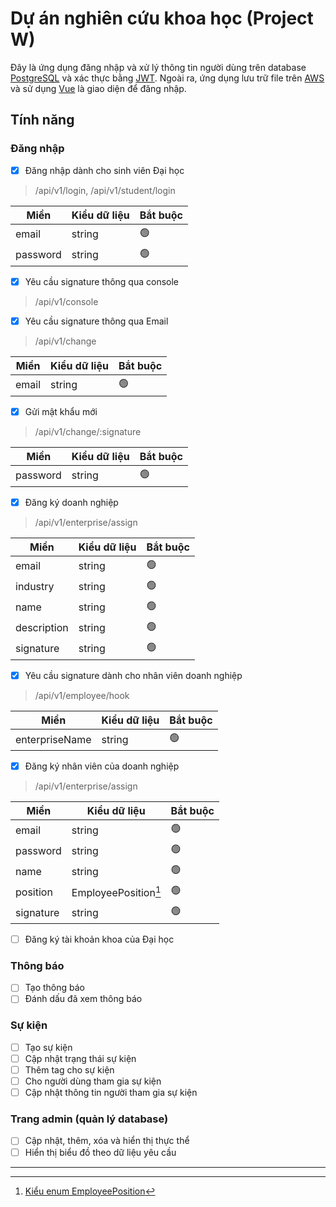 # Dự án nghiên cứu khoa học (Project W)

Đây là ứng dụng đăng nhập và xử lý thông tin người dùng trên database [PostgreSQL](https://www.postgresql.org/about/) và xác thực bằng [JWT](https://jwt.io/introduction). Ngoài ra, ứng dụng lưu trữ file trên [AWS](https://aws.amazon.com/about-aws/) và sử dụng [Vue](https://vuejs.org/guide/introduction) là giao diện để đăng nhập.

## Tính năng

### Đăng nhập

- [x] Đăng nhập dành cho sinh viên Đại học

> /api/v1/login, /api/v1/student/login

| Miền     | Kiểu dữ liệu | Bắt buộc       |
| -------- | ------------ | -------------- |
| email    | string       | :green_circle: |
| password | string       | :green_circle: |

- [x] Yêu cầu signature thông qua console

> /api/v1/console

- [x] Yêu cầu signature thông qua Email

> /api/v1/change

| Miền  | Kiểu dữ liệu | Bắt buộc       |
| ----- | ------------ | -------------- |
| email | string       | :green_circle: |

- [x] Gửi mật khẩu mới

> /api/v1/change/:signature

| Miền     | Kiểu dữ liệu | Bắt buộc       |
| -------- | ------------ | -------------- |
| password | string       | :green_circle: |

- [x] Đăng ký doanh nghiệp

> /api/v1/enterprise/assign

| Miền        | Kiểu dữ liệu | Bắt buộc       |
| ----------- | ------------ | -------------- |
| email       | string       | :green_circle: |
| industry    | string       | :green_circle: |
| name        | string       | :green_circle: |
| description | string       | :green_circle: |
| signature   | string       | :green_circle: |

- [x] Yêu cầu signature dành cho nhân viên doanh nghiệp

> /api/v1/employee/hook

| Miền           | Kiểu dữ liệu | Bắt buộc       |
| -------------- | ------------ | -------------- |
| enterpriseName | string       | :green_circle: |

- [x] Đăng ký nhân viên của doanh nghiệp

> /api/v1/enterprise/assign

| Miền      | Kiểu dữ liệu         | Bắt buộc       |
| --------- | -------------------- | -------------- |
| email     | string               | :green_circle: |
| password  | string               | :green_circle: |
| name      | string               | :green_circle: |
| position  | EmployeePosition[^1] | :green_circle: |
| signature | string               | :green_circle: |

- [ ] Đăng ký tài khoản khoa của Đại học

### Thông báo

- [ ] Tạo thông báo
- [ ] Đánh dấu đã xem thông báo

### Sự kiện

- [ ] Tạo sự kiện
- [ ] Cập nhật trạng thái sự kiện
- [ ] Thêm tag cho sự kiện
- [ ] Cho người dùng tham gia sự kiện
- [ ] Cập nhật thông tin người tham gia sự kiện

### Trang admin (quản lý database)

- [ ] Cập nhật, thêm, xóa và hiển thị thực thể
- [ ] Hiển thị biểu đồ theo dữ liệu yêu cầu

---

[^1]: [Kiểu enum EmployeePosition](https://524h0003.github.io/Project_W/miscellaneous/enumerations.html#EmployeePosition)
